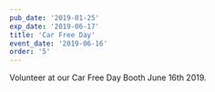 ```yaml
---
pub_date: '2019-01-25'
exp_date: '2019-06-17'
title: 'Car Free Day'
event_date: '2019-06-16'
order: '5'
---
```


Volunteer at our Car Free Day Booth June 16th 2019.
